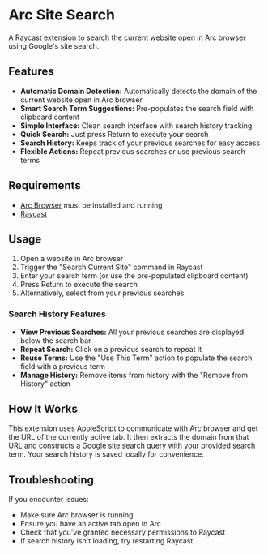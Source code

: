 # Arc Site Search

A Raycast extension to search the current website open in Arc browser using Google's site search.

## Features

- **Automatic Domain Detection:** Automatically detects the domain of the current website open in Arc browser
- **Smart Search Term Suggestions:** Pre-populates the search field with clipboard content
- **Simple Interface:** Clean search interface with search history tracking
- **Quick Search:** Just press Return to execute your search
- **Search History:** Keeps track of your previous searches for easy access
- **Flexible Actions:** Repeat previous searches or use previous search terms

## Requirements

- [Arc Browser](https://arc.net/) must be installed and running
- [Raycast](https://raycast.com/)

## Usage

1. Open a website in Arc browser
2. Trigger the "Search Current Site" command in Raycast
3. Enter your search term (or use the pre-populated clipboard content)
4. Press Return to execute the search
5. Alternatively, select from your previous searches

### Search History Features

- **View Previous Searches:** All your previous searches are displayed below the search bar
- **Repeat Search:** Click on a previous search to repeat it
- **Reuse Terms:** Use the "Use This Term" action to populate the search field with a previous term
- **Manage History:** Remove items from history with the "Remove from History" action

## How It Works

This extension uses AppleScript to communicate with Arc browser and get the URL of the currently active tab. It then extracts the domain from that URL and constructs a Google site search query with your provided search term. Your search history is saved locally for convenience.

## Troubleshooting

If you encounter issues:
- Make sure Arc browser is running
- Ensure you have an active tab open in Arc
- Check that you've granted necessary permissions to Raycast
- If search history isn't loading, try restarting Raycast 